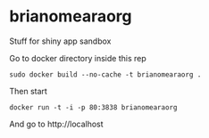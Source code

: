 # brianomearaorg
Stuff for shiny app sandbox

Go to docker directory inside this rep

```
sudo docker build --no-cache -t brianomearaorg .
```

Then start

```
docker run -t -i -p 80:3838 brianomearaorg
```

And go to http://localhost

